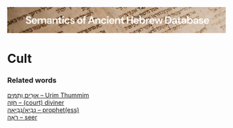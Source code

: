<html><body><img id="banner" src="../../images/banners/banner.png" alt="banner" /></body></html>

# **Cult**


### Related words
[אוּרִים וְתֻמִּים – Urim Thummim](../words/2urim_wthummim.md)<br>[חֹזֶה – (court) diviner](../words/chozeh.md)<br>[נָבִיא/נְבִיאָה – prophet(ess)](../words/prophet(ess).md)<br>[רֹאֶה – seer](../words/seer.md)<br>